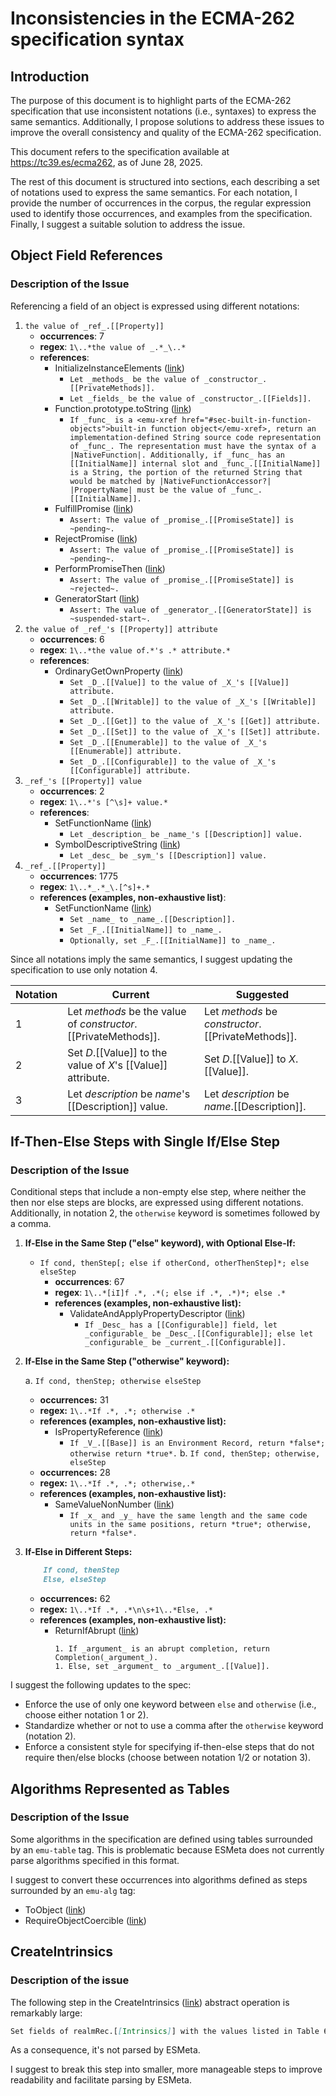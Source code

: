 # Inconsistencies in the ECMA-262 specification syntax

## Introduction

The purpose of this document is to highlight parts of the ECMA-262 specification that use inconsistent notations (i.e., syntaxes) to express the same semantics. Additionally, I propose solutions to address these issues to improve the overall consistency and quality of the ECMA-262 specification.

This document refers to the specification available at https://tc39.es/ecma262, as of June 28, 2025.

The rest of this document is structured into sections, each describing a set of notations used to express the same semantics. For each notation, I provide the number of occurrences in the corpus, the regular expression used to identify those occurrences, and examples from the specification. Finally, I suggest a suitable solution to address the issue.

## Object Field References

### Description of the Issue

Referencing a field of an object is expressed using different notations:

1. `the value of _ref_.[[Property]]`
    - **occurrences**: 7
    - **regex**: `1\..*the value of _.*_\..*`
    - **references**:
        - InitializeInstanceElements ([link](https://tc39.es/ecma262/#sec-initializeinstanceelements))
            - `Let _methods_ be the value of _constructor_.[[PrivateMethods]].`
            - `Let _fields_ be the value of _constructor_.[[Fields]].`
        - Function.prototype.toString ([link](https://tc39.es/ecma262/#sec-function.prototype.tostring))
            - `If _func_ is a <emu-xref href="#sec-built-in-function-objects">built-in function object</emu-xref>, return an implementation-defined String source code representation of _func_. The representation must have the syntax of a |NativeFunction|. Additionally, if _func_ has an [[InitialName]] internal slot and _func_.[[InitialName]] is a String, the portion of the returned String that would be matched by |NativeFunctionAccessor?| |PropertyName| must be the value of _func_.[[InitialName]].`
        - FulfillPromise ([link](https://tc39.es/ecma262/#sec-fulfillpromise))
            - `Assert: The value of _promise_.[[PromiseState]] is ~pending~.`
        - RejectPromise ([link](https://tc39.es/ecma262/#sec-rejectpromise))
            - `Assert: The value of _promise_.[[PromiseState]] is ~pending~.`
        - PerformPromiseThen ([link](https://tc39.es/ecma262/#sec-performpromisethen))
            - `Assert: The value of _promise_.[[PromiseState]] is ~rejected~.`
        - GeneratorStart ([link](https://tc39.es/ecma262/#sec-generatorstart))
            - `Assert: The value of _generator_.[[GeneratorState]] is ~suspended-start~.`
2. `the value of _ref_'s [[Property]] attribute`
    - **occurrences**: 6
    - **regex**: `1\..*the value of.*'s .* attribute.*`
    - **references**:
        - OrdinaryGetOwnProperty ([link](https://tc39.es/ecma262/#sec-ordinarygetownproperty))
            - `Set _D_.[[Value]] to the value of _X_'s [[Value]] attribute.`
            - `Set _D_.[[Writable]] to the value of _X_'s [[Writable]] attribute.`
            - `Set _D_.[[Get]] to the value of _X_'s [[Get]] attribute.`
            - `Set _D_.[[Set]] to the value of _X_'s [[Set]] attribute.`
            - `Set _D_.[[Enumerable]] to the value of _X_'s [[Enumerable]] attribute.`
            - `Set _D_.[[Configurable]] to the value of _X_'s [[Configurable]] attribute.`
3. `_ref_'s [[Property]] value`
    - **occurrences**: 2
    - **regex**: `1\..*'s [^\s]+ value.*`
    - **references**:
        - SetFunctionName ([link](https://tc39.es/ecma262/#sec-setfunctionname))
            - `Let _description_ be _name_'s [[Description]] value.`
        - SymbolDescriptiveString ([link](https://tc39.es/ecma262/#sec-symboldescriptivestring))
            - `Let _desc_ be _sym_'s [[Description]] value.`
4. `_ref_.[[Property]]` 
    - **occurrences**: 1775 
    - **regex**: `1\..*_.*_\.[^s]+.*`
    - **references (examples, non-exhaustive list)**:
        - SetFunctionName ([link](https://tc39.es/ecma262/#sec-setfunctionname))
            - `Set _name_ to _name_.[[Description]].`
            - `Set _F_.[[InitialName]] to _name_.`
            - `Optionally, set _F_.[[InitialName]] to _name_.`

Since all notations imply the same semantics, I suggest updating the specification to use only notation 4.

| Notation | Current                                                                 | Suggested                                 |
|----------|-------------------------------------------------------------------------|---------------------------------------|
| 1        | Let _methods_ be the value of _constructor_.[[PrivateMethods]].         | Let _methods_ be _constructor_.[[PrivateMethods]]. |
| 2        | Set _D_.[[Value]] to the value of _X_'s [[Value]] attribute.            | Set _D_.[[Value]] to _X_.[[Value]].   |
| 3        | Let _description_ be _name_'s [[Description]] value.                    | Let _description_ be _name_.[[Description]]. |

## If-Then-Else Steps with Single If/Else Step

### Description of the Issue


Conditional steps that include a non-empty else step, where neither the then nor else steps are blocks, are expressed using different notations. Additionally, in notation 2, the `otherwise` keyword is sometimes followed by a comma.

1. **If-Else in the Same Step ("else" keyword), with Optional Else-If:**
    - `If cond, thenStep[; else if otherCond, otherThenStep]*; else elseStep`
        - **occurrences**: 67
        - **regex**: `1\..*[iI]f .*, .*(; else if .*, .*)*; else .*`
        - **references (examples, non-exhaustive list):**
            - ValidateAndApplyPropertyDescriptor ([link](https://tc39.es/ecma262/#sec-validateandapplypropertydescriptor))
                - `If _Desc_ has a [[Configurable]] field, let _configurable_ be _Desc_.[[Configurable]]; else let _configurable_ be _current_.[[Configurable]].`
2. **If-Else in the Same Step ("otherwise" keyword):**
    
    a. `If cond, thenStep; otherwise elseStep`
    - **occurrences:** 31
    - **regex:** `1\..*If .*, .*; otherwise .*`
    - **references (examples, non-exhaustive list):**
        - IsPropertyReference ([link](https://tc39.es/ecma262/#sec-ispropertyreference))
            - `If _V_.[[Base]] is an Environment Record, return *false*; otherwise return *true*.`
    b. `If cond, thenStep; otherwise, elseStep`
    - **occurrences:** 28
    - **regex:** `1\..*If .*, .*; otherwise,.*`
    - **references (examples, non-exhaustive list):**
        - SameValueNonNumber ([link](https://tc39.es/ecma262/#sec-samevaluenonnumber))
            - `If _x_ and _y_ have the same length and the same code units in the same positions, return *true*; otherwise, return *false*.`
3. **If-Else in Different Steps:**
    ```markdown
        If cond, thenStep
        Else, elseStep
    ``` 
    - **occurrences:** 62
    - **regex:** `1\..*If .*, .*\n\s+1\..*Else, .*`
    - **references (examples, non-exhaustive list):**
        - ReturnIfAbrupt ([link](https://tc39.es/ecma262/#sec-returnifabrupt))
            ```
            1. If _argument_ is an abrupt completion, return Completion(_argument_).
            1. Else, set _argument_ to _argument_.[[Value]].
            ```

I suggest the following updates to the spec:
- Enforce the use of only one keyword between `else` and `otherwise` (i.e., choose either notation 1 or 2).
- Standardize whether or not to use a comma after the `otherwise` keyword (notation 2).
- Enforce a consistent style for specifying if-then-else steps that do not require then/else blocks (choose between notation 1/2 or notation 3).

## Algorithms Represented as Tables

### Description of the Issue

Some algorithms in the specification are defined using tables surrounded by an `emu-table` tag. This is problematic because ESMeta does not currently parse algorithms specified in this format.

I suggest to convert these occurrences into algorithms defined as steps surrounded by an `emu-alg` tag:
- ToObject ([link](https://tc39.es/ecma262/#sec-toobject))
- RequireObjectCoercible ([link](https://tc39.es/ecma262/#sec-requireobjectcoercible))

## CreateIntrinsics

### Description of the issue

The following step in the CreateIntrinsics ([link](https://tc39.es/ecma262/#sec-createintrinsics)) abstract operation is remarkably large:

```markdown
Set fields of realmRec.[[Intrinsics]] with the values listed in Table 6. The field names are the names listed in column one of the table. The value of each field is a new object value fully and recursively populated with property values as defined by the specification of each object in clauses 19 through 28. All object property values are newly created object values. All values that are built-in function objects are created by performing CreateBuiltinFunction(steps, length, name, slots, realmRec, prototype) where steps is the definition of that function provided by this specification, name is the initial value of the function's "name" property, length is the initial value of the function's "length" property, slots is a list of the names, if any, of the function's specified internal slots, and prototype is the specified value of the function's [[Prototype]] internal slot. The creation of the intrinsics and their properties must be ordered to avoid any dependencies upon objects that have not yet been created.
```

As a consequence, it's not parsed by ESMeta.

I suggest to break this step into smaller, more manageable steps to improve readability and facilitate parsing by ESMeta.
